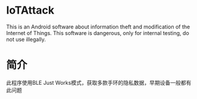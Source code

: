 # IoTAttack
This is an Android software about information theft and modification of the Internet of Things. This software is dangerous, only for internal testing, do not use illegally.

# 简介
此程序使用BLE Just Works模式，获取多款手环的隐私数据，早期设备一般都有此问题
